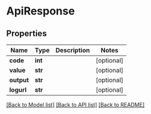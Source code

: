 # ApiResponse

## Properties
Name | Type | Description | Notes
------------ | ------------- | ------------- | -------------
**code** | **int** |  | [optional] 
**value** | **str** |  | [optional] 
**output** | **str** |  | [optional] 
**logurl** | **str** |  | [optional] 

[[Back to Model list]](../README.md#documentation-for-models) [[Back to API list]](../README.md#documentation-for-api-endpoints) [[Back to README]](../README.md)

